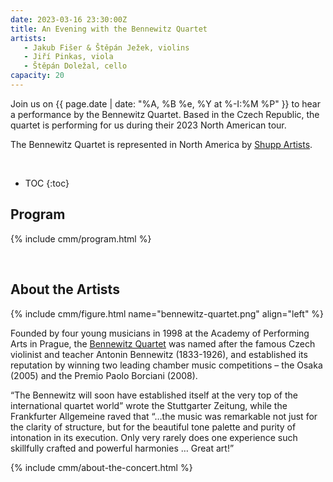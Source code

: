 ```yaml
---
date: 2023-03-16 23:30:00Z
title: An Evening with the Bennewitz Quartet
artists: 
   - Jakub Fišer & Štěpán Ježek, violins
   - Jiří Pinkas, viola
   - Štěpán Doležal, cello
capacity: 20
---
```


Join us on {{ page.date | date: "%A, %B %e, %Y at %-I:%M %P" }} to hear a performance by the
Bennewitz Quartet. Based in the Czech Republic, the quartet is performing for us during
their 2023 North American tour.

The Bennewitz Quartet is represented in North America by [Shupp Artists](http://shuppartists.com/about-us.html).


<br>

* TOC
{:toc}

## Program

{% include cmm/program.html %}

<br/>

## About the Artists

{% include cmm/figure.html name="bennewitz-quartet.png" align="left" %}

Founded by four young musicians in 1998 at the Academy of Performing Arts in Prague, 
the [Bennewitz Quartet](http://bennewitzquartet.com) was named after the famous Czech
violinist and teacher Antonin Bennewitz (1833-1926), and established its reputation by
winning two leading chamber music competitions – the Osaka (2005) and the Premio Paolo
Borciani (2008).

“The Bennewitz will soon have established itself at the very top of the international
quartet world” wrote the Stuttgarter Zeitung, while the Frankfurter Allgemeine raved that
“…the music was remarkable not just for the clarity of structure, but for the beautiful tone
palette and purity of intonation in its execution. Only very rarely does one experience such
skillfully crafted and powerful harmonies … Great art!”

{% include cmm/about-the-concert.html %}
